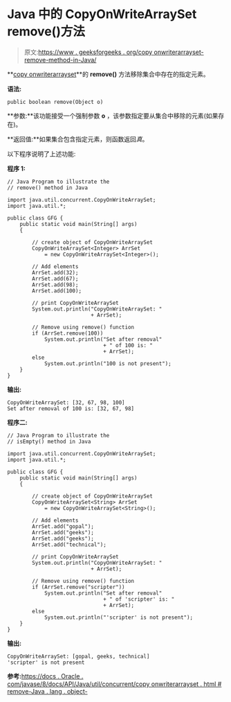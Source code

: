# Java 中的 CopyOnWriteArraySet remove()方法

> 原文:[https://www . geeksforgeeks . org/copy onwriterarrayset-remove-method-in-Java/](https://www.geeksforgeeks.org/copyonwritearrayset-remove-method-in-java/)

**[copy onwriterarrayset](https://www.geeksforgeeks.org/copyonwritearrayset-in-java/)**的 **remove()** 方法移除集合中存在的指定元素。

**语法:**

```
public boolean remove(Object o)
```

**参数:**该功能接受一个强制参数 **o** ，该参数指定要从集合中移除的元素(如果存在)。

**返回值:**如果集合包含指定元素，则函数返回*真*。

以下程序说明了上述功能:

**程序 1:**

```
// Java Program to illustrate the
// remove() method in Java

import java.util.concurrent.CopyOnWriteArraySet;
import java.util.*;

public class GFG {
    public static void main(String[] args)
    {

        // create object of CopyOnWriteArraySet
        CopyOnWriteArraySet<Integer> ArrSet
            = new CopyOnWriteArraySet<Integer>();

        // Add elements
        ArrSet.add(32);
        ArrSet.add(67);
        ArrSet.add(98);
        ArrSet.add(100);

        // print CopyOnWriteArraySet
        System.out.println("CopyOnWriteArraySet: "
                           + ArrSet);

        // Remove using remove() function
        if (ArrSet.remove(100))
            System.out.println("Set after removal"
                               + " of 100 is: "
                               + ArrSet);
        else
            System.out.println("100 is not present");
    }
}
```

**输出:**

```
CopyOnWriteArraySet: [32, 67, 98, 100]
Set after removal of 100 is: [32, 67, 98]

```

**程序二:**

```
// Java Program to illustrate the
// isEmpty() method in Java

import java.util.concurrent.CopyOnWriteArraySet;
import java.util.*;

public class GFG {
    public static void main(String[] args)
    {

        // create object of CopyOnWriteArraySet
        CopyOnWriteArraySet<String> ArrSet
            = new CopyOnWriteArraySet<String>();

        // Add elements
        ArrSet.add("gopal");
        ArrSet.add("geeks");
        ArrSet.add("geeks");
        ArrSet.add("technical");

        // print CopyOnWriteArraySet
        System.out.println("CopyOnWriteArraySet: "
                           + ArrSet);

        // Remove using remove() function
        if (ArrSet.remove("scripter"))
            System.out.println("Set after removal"
                               + " of 'scripter' is: "
                               + ArrSet);
        else
            System.out.println("'scripter' is not present");
    }
}
```

**输出:**

```
CopyOnWriteArraySet: [gopal, geeks, technical]
'scripter' is not present

```

**参考:**[https://docs . Oracle . com/javase/8/docs/API/Java/util/concurrent/copy onwriterarrayset . html # remove-Java . lang . object-](https://docs.oracle.com/javase/8/docs/api/java/util/concurrent/CopyOnWriteArraySet.html#remove-java.lang.Object-)